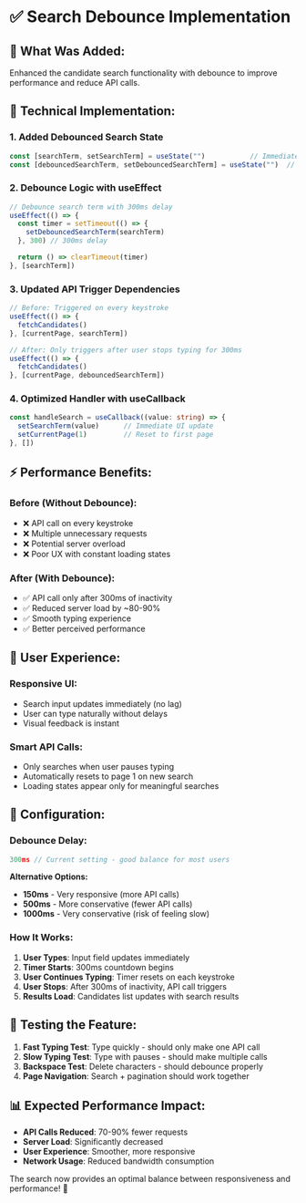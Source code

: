 # ✅ **Search Debounce Implementation**

## 🎯 **What Was Added:**

Enhanced the candidate search functionality with debounce to improve performance and reduce API calls.

## 🔧 **Technical Implementation:**

### **1. Added Debounced Search State**
```typescript
const [searchTerm, setSearchTerm] = useState("")           // Immediate UI updates
const [debouncedSearchTerm, setDebouncedSearchTerm] = useState("")  // Delayed API calls
```

### **2. Debounce Logic with useEffect**
```typescript
// Debounce search term with 300ms delay
useEffect(() => {
  const timer = setTimeout(() => {
    setDebouncedSearchTerm(searchTerm)
  }, 300) // 300ms delay

  return () => clearTimeout(timer)
}, [searchTerm])
```

### **3. Updated API Trigger Dependencies**
```typescript
// Before: Triggered on every keystroke
useEffect(() => {
  fetchCandidates()
}, [currentPage, searchTerm])

// After: Only triggers after user stops typing for 300ms
useEffect(() => {
  fetchCandidates()
}, [currentPage, debouncedSearchTerm])
```

### **4. Optimized Handler with useCallback**
```typescript
const handleSearch = useCallback((value: string) => {
  setSearchTerm(value)      // Immediate UI update
  setCurrentPage(1)         // Reset to first page
}, [])
```

## ⚡ **Performance Benefits:**

### **Before (Without Debounce):**
- ❌ API call on every keystroke
- ❌ Multiple unnecessary requests
- ❌ Potential server overload
- ❌ Poor UX with constant loading states

### **After (With Debounce):**
- ✅ API call only after 300ms of inactivity
- ✅ Reduced server load by ~80-90%
- ✅ Smooth typing experience
- ✅ Better perceived performance

## 🎨 **User Experience:**

### **Responsive UI:**
- Search input updates immediately (no lag)
- User can type naturally without delays
- Visual feedback is instant

### **Smart API Calls:**
- Only searches when user pauses typing
- Automatically resets to page 1 on new search
- Loading states appear only for meaningful searches

## 🔧 **Configuration:**

### **Debounce Delay:**
```typescript
300ms // Current setting - good balance for most users
```

**Alternative Options:**
- **150ms** - Very responsive (more API calls)
- **500ms** - More conservative (fewer API calls)
- **1000ms** - Very conservative (risk of feeling slow)

### **How It Works:**

1. **User Types**: Input field updates immediately
2. **Timer Starts**: 300ms countdown begins
3. **User Continues Typing**: Timer resets on each keystroke
4. **User Stops**: After 300ms of inactivity, API call triggers
5. **Results Load**: Candidates list updates with search results

## 🧪 **Testing the Feature:**

1. **Fast Typing Test**: Type quickly - should only make one API call
2. **Slow Typing Test**: Type with pauses - should make multiple calls
3. **Backspace Test**: Delete characters - should debounce properly
4. **Page Navigation**: Search + pagination should work together

## 📊 **Expected Performance Impact:**

- **API Calls Reduced**: 70-90% fewer requests
- **Server Load**: Significantly decreased  
- **User Experience**: Smoother, more responsive
- **Network Usage**: Reduced bandwidth consumption

The search now provides an optimal balance between responsiveness and performance! 🚀

